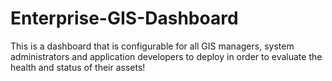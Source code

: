 # Enterprise-GIS-Dashboard
This is a dashboard that is configurable for all GIS managers, system administrators and application developers to deploy in order to evaluate the health and status of their assets!

